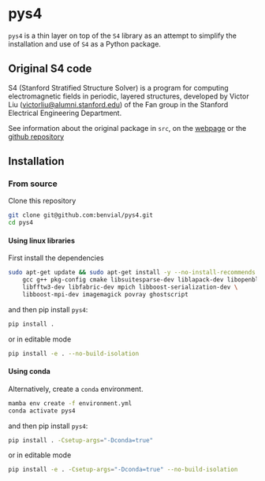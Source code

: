 

# pys4

`pys4` is a thin layer on top of the `S4` library as an attempt to simplify the installation and use of `S4` as a Python package. 

## Original S4 code

S4 (Stanford Stratified Structure Solver) is a program for computing electromagnetic fields in periodic, layered structures, developed by Victor Liu (victorliu@alumni.stanford.edu) of the Fan group in the Stanford Electrical Engineering Department.


See information about the original package in `src`, on the [webpage](http://fan.group.stanford.edu/S4/) or the [github repository](http://github.com/victorliu/S4)


## Installation

### From source

Clone this repository

```bash
git clone git@github.com:benvial/pys4.git
cd pys4
```


#### Using linux libraries

First install the dependencies

```bash
sudo apt-get update && sudo apt-get install -y --no-install-recommends  \
    gcc g++ pkg-config cmake libsuitesparse-dev liblapack-dev libopenblas-dev \
    libfftw3-dev libfabric-dev mpich libboost-serialization-dev \
    libboost-mpi-dev imagemagick povray ghostscript
```

and then pip install `pys4`:

```bash
pip install . 
```

or in editable mode

```bash
pip install -e . --no-build-isolation
```


#### Using conda

Alternatively, create a `conda` environment.

```bash
mamba env create -f environment.yml
conda activate pys4
```

and then pip install `pys4`:

```bash
pip install . -Csetup-args="-Dconda=true"
```

or in editable mode

```bash
pip install -e . -Csetup-args="-Dconda=true" --no-build-isolation
```


